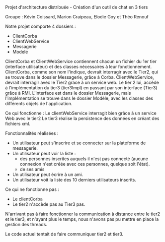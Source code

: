 Projet d'architecture distribuée - Création d'un outil de chat en 3 tiers

Groupe : Kévin Coissard, Marion Craipeau, Elodie Goy et Théo Renouf

Notre projet comporte 4 dossiers :
- ClientCorba
- ClientWebService
- Messagerie
- Modele

ClientCorba et ClientWebService contiennent chacun un fichier du 1er tier (interface utilisateur) et des classes nécessaires à leur fonctionnement.
ClientCorba, comme son nom l'indique, devrait interragir avec le Tier2, qui se trouve dans le dossier Messagerie, grâce à Corba.
ClientWebService, devrait interragir avec le Tier2 grace à un service web.
Le tier 2 lui, accède à l'implémentation du tier3 (tier3Impl) en passant par son interface (Tier3) grâce à RMI.
L'interface est dans le dossier Messagerie, mais l'implémentation se trouve dans le dossier Modèle, avec les classes des différents objets de l'application.

Ce qui fonctionne :
Le clientWebService interragit bien grâce à un service Web avec le tier2
Le tier3 réalise la persistence des données en créant des fichiers xml.

Fonctionnalités réalisées :
- Un utilisateur peut s'inscrire et se connecter sur la plateforme de messagerie.
- Un utilisateur peut voir la liste :
	- des personnes inscrites auquels il n'est pas connecté (aucune connexion n'est créée avec ces personnes, quelque soit l'état).
	- de ses amis
- Un utilisateur peut écrire à un ami.
- Un utilisateur voit la liste des 10 derniers utilisateurs inscrits.

Ce qui ne fonctionne pas :
- Le clientCorba
- Le tier2 n'accède pas au Tier3 pas.

N'arrivant pas à faire fonctionner la communication à distance entre le tier2 et le tier3, et n'ayant plus le temps, nous n'avons pas pu mettre en place la gestion des threads.

Le code actuel tentait de faire communiquer tier2 et tier3.
